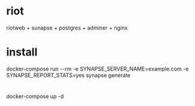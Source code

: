 # riot
riotweb + sunapse + postgres + adminer + nginx
# install
docker-compose run --rm -e SYNAPSE_SERVER_NAME=example.com -e SYNAPSE_REPORT_STATS=yes synapse generate
# 
docker-compose up -d
